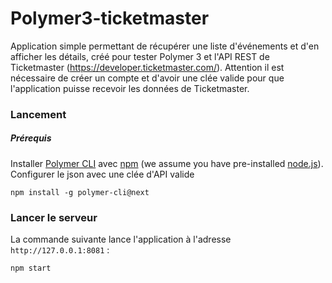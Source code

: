 # Polymer3-ticketmaster

Application simple permettant de récupérer une liste d'événements et d'en afficher les détails, créé pour tester Polymer 3 et l'API REST de Ticketmaster (https://developer.ticketmaster.com/). Attention il est nécessaire de créer un compte et d'avoir une clée valide pour que l'application puisse recevoir les données de Ticketmaster.

### Lancement

##### Prérequis

Installer [Polymer CLI](https://github.com/Polymer/polymer-cli) avec
[npm](https://www.npmjs.com) (we assume you have pre-installed [node.js](https://nodejs.org)).<br>
Configurer le json avec une clée d'API valide

    npm install -g polymer-cli@next

### Lancer le serveur

La commande suivante lance l'application à l'adresse `http://127.0.0.1:8081` :

    npm start
